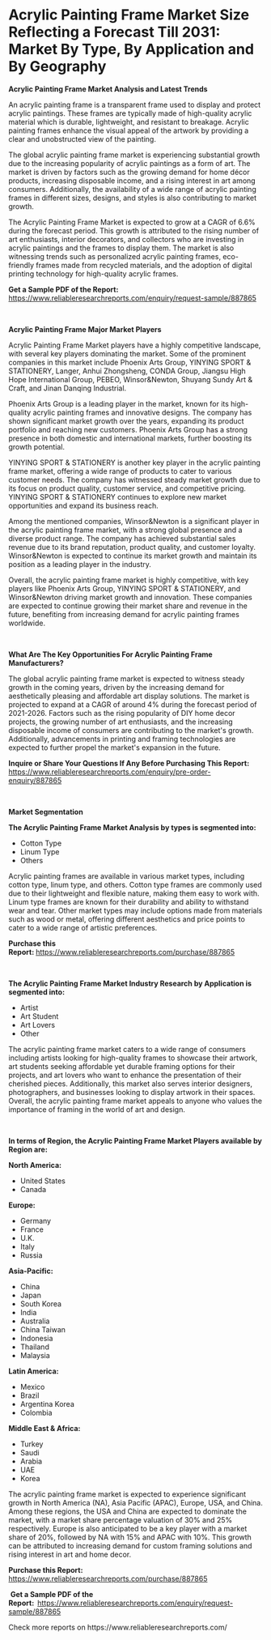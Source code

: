 <p><h1>Acrylic Painting Frame Market Size Reflecting a Forecast Till 2031: Market By Type, By Application and By Geography</h1></p><p><strong>Acrylic Painting Frame Market Analysis and Latest Trends</strong></p>
<p><p>An acrylic painting frame is a transparent frame used to display and protect acrylic paintings. These frames are typically made of high-quality acrylic material which is durable, lightweight, and resistant to breakage. Acrylic painting frames enhance the visual appeal of the artwork by providing a clear and unobstructed view of the painting.</p><p>The global acrylic painting frame market is experiencing substantial growth due to the increasing popularity of acrylic paintings as a form of art. The market is driven by factors such as the growing demand for home décor products, increasing disposable income, and a rising interest in art among consumers. Additionally, the availability of a wide range of acrylic painting frames in different sizes, designs, and styles is also contributing to market growth.</p><p>The Acrylic Painting Frame Market is expected to grow at a CAGR of 6.6% during the forecast period. This growth is attributed to the rising number of art enthusiasts, interior decorators, and collectors who are investing in acrylic paintings and the frames to display them. The market is also witnessing trends such as personalized acrylic painting frames, eco-friendly frames made from recycled materials, and the adoption of digital printing technology for high-quality acrylic frames.</p></p>
<p><strong>Get a Sample PDF of the Report:&nbsp;</strong> <a href="https://www.reliableresearchreports.com/enquiry/request-sample/887865">https://www.reliableresearchreports.com/enquiry/request-sample/887865</a></p>
<p>&nbsp;</p>
<p><strong>Acrylic Painting Frame Major Market Players</strong></p>
<p><p>Acrylic Painting Frame Market players have a highly competitive landscape, with several key players dominating the market. Some of the prominent companies in this market include Phoenix Arts Group, YINYING SPORT & STATIONERY, Langer, Anhui Zhongsheng, CONDA Group, Jiangsu High Hope International Group, PEBEO, Winsor&Newton, Shuyang Sundy Art & Craft, and Jinan Danqing Industrial.</p><p>Phoenix Arts Group is a leading player in the market, known for its high-quality acrylic painting frames and innovative designs. The company has shown significant market growth over the years, expanding its product portfolio and reaching new customers. Phoenix Arts Group has a strong presence in both domestic and international markets, further boosting its growth potential.</p><p>YINYING SPORT & STATIONERY is another key player in the acrylic painting frame market, offering a wide range of products to cater to various customer needs. The company has witnessed steady market growth due to its focus on product quality, customer service, and competitive pricing. YINYING SPORT & STATIONERY continues to explore new market opportunities and expand its business reach.</p><p>Among the mentioned companies, Winsor&Newton is a significant player in the acrylic painting frame market, with a strong global presence and a diverse product range. The company has achieved substantial sales revenue due to its brand reputation, product quality, and customer loyalty. Winsor&Newton is expected to continue its market growth and maintain its position as a leading player in the industry.</p><p>Overall, the acrylic painting frame market is highly competitive, with key players like Phoenix Arts Group, YINYING SPORT & STATIONERY, and Winsor&Newton driving market growth and innovation. These companies are expected to continue growing their market share and revenue in the future, benefiting from increasing demand for acrylic painting frames worldwide.</p></p>
<p>&nbsp;</p>
<p><strong>What Are The Key Opportunities For Acrylic Painting Frame Manufacturers?</strong></p>
<p><p>The global acrylic painting frame market is expected to witness steady growth in the coming years, driven by the increasing demand for aesthetically pleasing and affordable art display solutions. The market is projected to expand at a CAGR of around 4% during the forecast period of 2021-2026. Factors such as the rising popularity of DIY home decor projects, the growing number of art enthusiasts, and the increasing disposable income of consumers are contributing to the market's growth. Additionally, advancements in printing and framing technologies are expected to further propel the market's expansion in the future.</p></p>
<p><strong>Inquire or Share Your Questions If Any Before Purchasing This Report:</strong> <a href="https://www.reliableresearchreports.com/enquiry/pre-order-enquiry/887865">https://www.reliableresearchreports.com/enquiry/pre-order-enquiry/887865</a></p>
<p>&nbsp;</p>
<p><strong>Market Segmentation</strong></p>
<p><strong>The Acrylic Painting Frame Market Analysis by types is segmented into:</strong></p>
<p><ul><li>Cotton Type</li><li>Linum Type</li><li>Others</li></ul></p>
<p><p>Acrylic painting frames are available in various market types, including cotton type, linum type, and others. Cotton type frames are commonly used due to their lightweight and flexible nature, making them easy to work with. Linum type frames are known for their durability and ability to withstand wear and tear. Other market types may include options made from materials such as wood or metal, offering different aesthetics and price points to cater to a wide range of artistic preferences.</p></p>
<p><strong>Purchase this Report:&nbsp;</strong><a href="https://www.reliableresearchreports.com/purchase/887865">https://www.reliableresearchreports.com/purchase/887865</a></p>
<p>&nbsp;</p>
<p><strong>The Acrylic Painting Frame Market Industry Research by Application is segmented into:</strong></p>
<p><ul><li>Artist</li><li>Art Student</li><li>Art Lovers</li><li>Other</li></ul></p>
<p><p>The acrylic painting frame market caters to a wide range of consumers including artists looking for high-quality frames to showcase their artwork, art students seeking affordable yet durable framing options for their projects, and art lovers who want to enhance the presentation of their cherished pieces. Additionally, this market also serves interior designers, photographers, and businesses looking to display artwork in their spaces. Overall, the acrylic painting frame market appeals to anyone who values the importance of framing in the world of art and design.</p></p>
<p>&nbsp;</p>
<p><strong>In terms of Region, the Acrylic Painting Frame Market Players available by Region are:</strong></p>
<p>
    <p> <strong> North America: </strong>
        <ul>
            <li>United States</li>
            <li>Canada</li>
        </ul>
        </p> 
    <p> <strong> Europe: </strong>
        <ul>
            <li>Germany</li>
            <li>France</li>
            <li>U.K.</li>
            <li>Italy</li>
            <li>Russia</li>
        </ul>
        </p> 
    <p> <strong> Asia-Pacific: </strong>
        <ul>
            <li>China</li>
            <li>Japan</li>
            <li>South Korea</li>
            <li>India</li>
            <li>Australia</li>
            <li>China Taiwan</li>
            <li>Indonesia</li>
            <li>Thailand</li>
            <li>Malaysia</li>
        </ul>
        </p> 
    <p> <strong> Latin America: </strong>
        <ul>
            <li>Mexico</li>
            <li>Brazil</li>
            <li>Argentina Korea</li>
            <li>Colombia</li>
        </ul>
        </p> 
    <p> <strong> Middle East & Africa: </strong>
        <ul>
            <li>Turkey</li>
            <li>Saudi</li>
            <li>Arabia</li>
            <li>UAE</li>
            <li>Korea</li>
        </ul>
    </p>
    </p>
<p><p>The acrylic painting frame market is expected to experience significant growth in North America (NA), Asia Pacific (APAC), Europe, USA, and China. Among these regions, the USA and China are expected to dominate the market, with a market share percentage valuation of 30% and 25% respectively. Europe is also anticipated to be a key player with a market share of 20%, followed by NA with 15% and APAC with 10%. This growth can be attributed to increasing demand for custom framing solutions and rising interest in art and home decor.</p></p>
<p><strong>Purchase this Report: </strong><a href="https://www.reliableresearchreports.com/purchase/887865">https://www.reliableresearchreports.com/purchase/887865</a></p>
<p>&nbsp;<strong>Get a Sample PDF of the Report:&nbsp;&nbsp;</strong><a href="https://www.reliableresearchreports.com/enquiry/request-sample/887865">https://www.reliableresearchreports.com/enquiry/request-sample/887865</a></p>
<p><strong></strong></p>
<p>Check more reports on https://www.reliableresearchreports.com/</p>